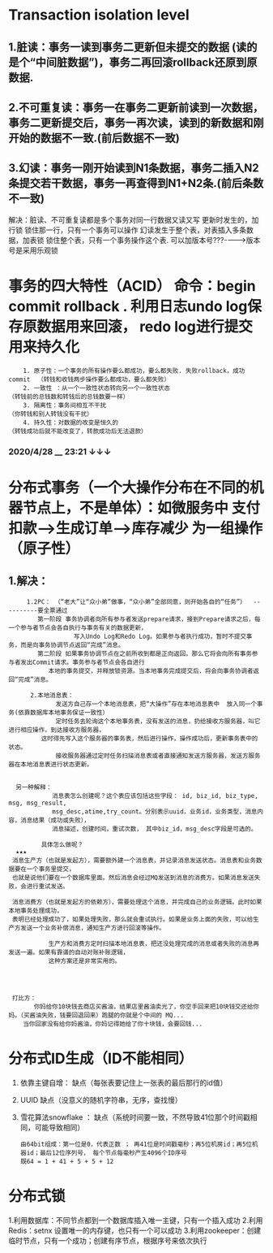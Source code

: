 # Transaction isolation level
   ## 1.脏读：事务一读到事务二更新但未提交的数据 (读的是个“中间脏数据”)，事务二再回滚rollback还原到原数据.
   ## 2.不可重复读：事务一在事务二更新前读到一次数据，事务二更新提交后，事务一再次读，读到的新数据和刚开始的数据不一致.(前后数据不一致)
   ## 3.幻读：事务一刚开始读到N1条数据，事务二插入N2条提交若干数据，事务一再查得到N1+N2条.(前后条数不一致)
   
   解决：脏读、不可重复读都是多个事务对同一行数据又读又写 更新时发生的，加行锁 锁住那一行，只有一个事务可以操作
         幻读发生于整个表，对表插入多条数据，加表锁 锁住整个表，只有一个事务操作这个表.        可以加版本号???---->版本号是采用乐观锁
         
         
 # 事务的四大特性（ACID）  命令：begin   commit   rollback .     利用日志undo log保存原数据用来回滚， redo log进行提交用来持久化
      
        1. 原子性：一个事务的所有操作要么都成功，要么都失败. 失败rollback，成功commit  （转钱和收钱两步操作要么都成功，要么都失败）
        2. 一致性 ：从一个一致性状态转向另一个一致性状态                              （转钱前的总钱数和转钱后的总钱数要一样）
        3. 隔离性：事务间相互不干扰                                                 （你转钱和别人转钱没有干扰）
        4. 持久性：对数据的改变是恒久的                                              （转钱成功后就不能改变了，转款成功后无法退款）
   
   
  ###  2020/4/28 __   23:21     ↓↓↓
 # 分布式事务（一个大操作分布在不同的机器节点上，不是单体）：如微服务中   支付扣款-->生成订单-->库存减少  为一组操作（原子性）
 ##   1.解决：
         1.2PC： （“老大”让“众小弟”做事，“众小弟”全部同意，则开始各自的“任务”）  ----------要全票通过
            第一阶段 事务协调者向所有参与者发送prepare请求，接到Prepare请求之后，每一个参与者节点会各自执行与事务有关的数据更新，
                      写入Undo Log和Redo Log。如果参与者执行成功，暂时不提交事务，而是向事务协调节点返回“完成”消息。
            第二阶段 如果事务协调节点在之前所收到都是正向返回，那么它将会向所有事务参与者发出Commit请求。事务参与者节点会各自进行
               本地的事务提交，并释放锁资源。当本地事务完成提交后，将会向事务协调者返回“完成”消息。
 
          2.本地消息表：
                 发送方自己存一个本地消息表，把“大操作”存在本地消息表中  放入同一个事务(依靠数据库本地事务保证一致性）
                 定时任务去轮询这个本地事务表，没有发送的消息，扔给接收方服务器，叫它进行相应操作，到达接收方服务器，
             这时得先写入这个服务器的事务表，然后进行操作，操作成功后，更新事务表中的状态。
                 接收服务器通过定时任务扫描消息表或者直接通知发送方服务器，发送方服务器在本地消息表进行状态更新。
                
                
      另一种解释：
                消息表怎么创建呢？这个表应该包括这些字段： id, biz_id, biz_type, msg, msg_result, 
                msg_desc,atime,try_count。分别表示uuid，业务id，业务类型，消息内容，消息结果（成功或失败），
                消息描述，创建时间，重试次数， 其中biz_id，msg_desc字段是可选的。
                
             具体怎么做呢？
      ★★★       
     消息生产方（也就是发起方），需要额外建一个消息表，并记录消息发送状态。消息表和业务数据要在一个事务里提交，
     也就是说他们要在一个数据库里面。然后消息会经过MQ发送到消息的消费方。如果消息发送失败，会进行重试发送。

     消息消费方（也就是发起方的依赖方），需要处理这个消息，并完成自己的业务逻辑。此时如果本地事务处理成功，
     表明已经处理成功了，如果处理失败，那么就会重试执行。如果是业务上面的失败，可以给生产方发送一个业务补偿消息，通知生产方进行回滚等操作。

               生产方和消费方定时扫描本地消息表，把还没处理完成的消息或者失败的消息再发送一遍。如果有靠谱的自动对账补账逻辑，
               这种方案还是非常实用的。
               
               
               
               
     打比方：
           你妈给你10块钱去商店买酱油，结果店里酱油卖光了，你空手回来把10块钱交还给你妈。（买酱油失败，钱要回退回来）跑腿的你就是个中间的 MQ...
        当你回家没有给你妈酱油，你妈记得她给了你十块钱，会要回钱...
                
# 分布式ID生成（ID不能相同）
 1. 依靠主键自增：    缺点（每张表要记住上一张表的最后那行的id值）
 2. UUID             缺点（没意义的随机字符串，无序，查找慢）
 3. 雪花算法snowflake   ：  缺点（系统时间要一致，不然导致41位那个时间戳相同，可能导致相同）
 
        由64bit组成：第一位是0，代表正数 ； 再41位是时间戳毫秒；再5位机房id；再5位机器id；最后12位序列号， 每个节点每毫秒产生4096个ID序号
        既64 = 1 + 41 + 5 + 5 + 12
        
        
# 分布式锁
 1.利用数据库：不同节点都到一个数据库插入唯一主键，只有一个插入成功
 2.利用Redis：setnx 设置唯一的内存键，也只有一个可以成功
 3.利用zookeeper：创建临时节点，只有一个成功；创建有序节点，根据序号来依次执行
